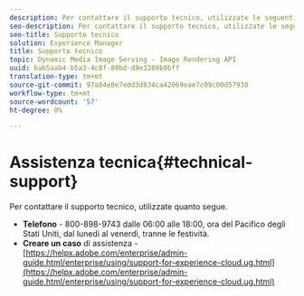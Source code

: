 ```yaml
---
description: Per contattare il supporto tecnico, utilizzate le seguenti opzioni.
seo-description: Per contattare il supporto tecnico, utilizzate le seguenti opzioni.
seo-title: Supporto tecnico
solution: Experience Manager
title: Supporto tecnico
topic: Dynamic Media Image Serving - Image Rendering API
uuid: bab5aab4-b5a3-4c8f-80bd-d9e3289b9bff
translation-type: tm+mt
source-git-commit: 97a84e8e7edd3d834ca42069eae7c09c00d57938
workflow-type: tm+mt
source-wordcount: '57'
ht-degree: 0%

---
```



# Assistenza tecnica{#technical-support}

Per contattare il supporto tecnico, utilizzate quanto segue.

* **Telefono** - 800-898-9743 dalle 06:00 alle 18:00, ora del Pacifico degli Stati Uniti, dal lunedì al venerdì, tranne le festività.
* **Creare un caso**  di assistenza -  [https://helpx.adobe.com/enterprise/admin-guide.html/enterprise/using/support-for-experience-cloud.ug.html](https://helpx.adobe.com/enterprise/admin-guide.html/enterprise/using/support-for-experience-cloud.ug.html)


